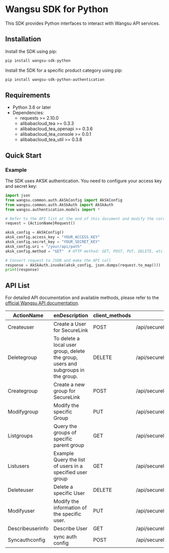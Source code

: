 # Wangsu SDK for Python

This SDK provides Python interfaces to interact with Wangsu API services.

## Installation

Install the SDK using pip:

```bash
pip install wangsu-sdk-python
```

Install the SDK for a specific product category using pip:

```bash
pip install wangsu-sdk-python-authentication
```


## Requirements

- Python 3.6 or later
- Dependencies:
  - requests >= 2.10.0
  - alibabacloud_tea >= 0.3.3
  - alibabacloud_tea_openapi >= 0.3.6
  - alibabacloud_tea_console >= 0.0.1
  - alibabacloud_tea_util >= 0.3.8

## Quick Start

### Example

The SDK uses AKSK authentication. You need to configure your access key and secret key:

```python
import json
from wangsu.common.auth.AkSkConfig import AkSkConfig
from wangsu.common.auth.AkSkAuth import AkSkAuth
from wangsu.authentication.models import *

# Refer to the API list at the end of this document and modify the corresponding {ActionName}, Method, Uri
request = {ActionName}Request()

aksk_config = AkSkConfig()
aksk_config.access_key = "YOUR_ACCESS_KEY"
aksk_config.secret_key = "YOUR_SECRET_KEY"
aksk_config.uri = "/your/api/path"
aksk_config.method = "GET"  # HTTP method: GET, POST, PUT, DELETE, etc.

# Convert request to JSON and make the API call
response = AkSkAuth.invoke(aksk_config, json.dumps(request.to_map()))
print(response)

```



## API List
For detailed API documentation and available methods, please refer to the [official Wangsu API documentation](https://www.wangsu.com/document/api-doc/Overview?productType=all).

| ActionName | enDescription | client_methods | uri |
| --- | --- | --- | --- |
| Createuser | Create a User for SecureLink | POST | /api/securelink/idaas/user |
| Deletegroup | To delete a local user group, delete the group, users and subgroups in the group. | DELETE | /api/securelink/idaas/usergroup |
| Creategroup | Create a new group for SecureLink | POST | /api/securelink/idaas/usergroup |
| Modifygroup | Modify the specific Group | PUT | /api/securelink/idaas/usergroup |
| Listgroups | Query the groups of specific parent group | GET | /api/securelink/idaas/usergroup/list |
| Listusers | Example Query the list of users in a specified user group | GET | /api/securelink/idaas/user/list |
| Deleteuser | Delete a specific User | DELETE | /api/securelink/idaas/user |
| Modifyuser | Modify the information of the specific user. | PUT | /api/securelink/idaas/user |
| Describeuserinfo | Describe User | GET | /api/securelink/idaas/user |
| Syncauthconfig | sync auth config  | POST | /api/securelink/idaas/authconfig/sync |